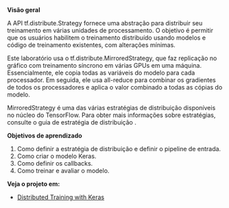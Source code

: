 **Visão geral**

A API tf.distribute.Strategy fornece uma abstração para distribuir seu treinamento em várias unidades de processamento.
O objetivo é permitir que os usuários habilitem o treinamento distribuído usando modelos e código de treinamento existentes, com alterações mínimas.

Este laboratório usa o tf.distribute.MirroredStrategy, que faz replicação no gráfico com treinamento síncrono em várias GPUs em uma máquina.
Essencialmente, ele copia todas as variáveis ​​do modelo para cada processador. Em seguida, ele usa all-reduce para combinar os gradientes de todos
os processadores e aplica o valor combinado a todas as cópias do modelo.

MirroredStrategy é uma das várias estratégias de distribuição disponíveis no núcleo do TensorFlow. 
Para obter mais informações sobre estratégias, consulte o guia de estratégia de distribuição .

**Objetivos de aprendizado**

1. Como definir a estratégia de distribuição e definir o pipeline de entrada.
2. Como criar o modelo Keras.
3. Como definir os callbacks.
4. Como treinar e avaliar o modelo.

**Veja o projeto em:**
- [Distributed Training with Keras](https://github.com/FlaysonSantos/Machine_Learning/blob/main/Distributed%20Training%20with%20Keras/keras.ipynb)
